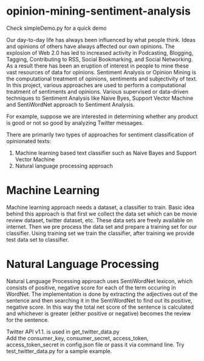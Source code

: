 opinion-mining-sentiment-analysis
==========================
<p>Check simpleDemo.py for a quick demo </p>

Our day-to-day life has always been influenced by what people think. Ideas and opinions of others have always affected our own opinions. The explosion of Web 2.0 has led to increased activity in Podcasting, Blogging, Tagging, Contributing to RSS, Social Bookmarking, and Social Networking. As a result there has been an eruption of interest in people to mine these vast resources of data for opinions. Sentiment Analysis or Opinion Mining is the computational treatment of opinions, sentiments and subjectivity of text. In this project, various approaches are used to perform a computational treatment of sentiments and opinions. Various supervised or data-driven techniques to Sentiment Analysis like Naive Byes, Support Vector Machine and SentiWordNet approach to Sentiment Analysis.

For example, suppose we are interested in determining whether any product is good or not so good by analyzing Twitter messages.

There are primarily two types of approaches for sentiment classification of opinionated texts: 
1. Machine learning based text classifier such as Naive Bayes and Support Vector Machine
2. Natural language processing approach



Machine Learning
=================
Machine learning approach needs a dataset, a classifier to train. Basic idea behind this
approach is that first we collect the data set which can be movie review dataset, twitter
dataset, etc. These data sets are freely available on internet. Then we pre process the data set
and prepare a training set for our classifier. Using training set we train the classifier, after
training we provide test data set to classifier.



Natural Language Processing
============================

Natural Language Processing approach uses SentiWordNet lexicon, which consists of
positive, negative score for each of the term occuring in WordNet. The implementation is
done by extracting the adjectives out of the sentence and then searching it in the
SentiWordNet to find out its positive, negative score. In this way the total net score of the
sentence is calculated and whichever is greater (either positive or negative) becomes the
review for the sentence.


Twitter API v1.1. is used in get_twitter_data.py  
Add the consumer_key, consumer_secret, access_token, access_token_secret in config.json file or pass it via command line. 
Try test_twitter_data.py for a sample example.
